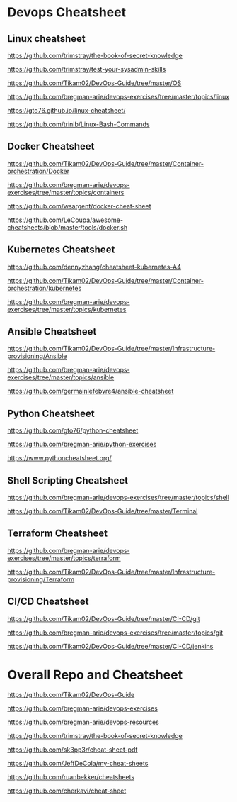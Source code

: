 Devops Cheatsheet
=================

Linux cheatsheet
------------------

https://github.com/trimstray/the-book-of-secret-knowledge

https://github.com/trimstray/test-your-sysadmin-skills

https://github.com/Tikam02/DevOps-Guide/tree/master/OS

https://github.com/bregman-arie/devops-exercises/tree/master/topics/linux

https://gto76.github.io/linux-cheatsheet/

https://github.com/trinib/Linux-Bash-Commands


Docker Cheatsheet
-------------------

https://github.com/Tikam02/DevOps-Guide/tree/master/Container-orchestration/Docker

https://github.com/bregman-arie/devops-exercises/tree/master/topics/containers

https://github.com/wsargent/docker-cheat-sheet

https://github.com/LeCoupa/awesome-cheatsheets/blob/master/tools/docker.sh


Kubernetes Cheatsheet
---------------------

https://github.com/dennyzhang/cheatsheet-kubernetes-A4

https://github.com/Tikam02/DevOps-Guide/tree/master/Container-orchestration/kubernetes

https://github.com/bregman-arie/devops-exercises/tree/master/topics/kubernetes


Ansible Cheatsheet
-------------------

https://github.com/Tikam02/DevOps-Guide/tree/master/Infrastructure-provisioning/Ansible

https://github.com/bregman-arie/devops-exercises/tree/master/topics/ansible

https://github.com/germainlefebvre4/ansible-cheatsheet


Python Cheatsheet
------------------
https://github.com/gto76/python-cheatsheet

https://github.com/bregman-arie/python-exercises

https://www.pythoncheatsheet.org/


Shell Scripting Cheatsheet
---------------------------

https://github.com/bregman-arie/devops-exercises/tree/master/topics/shell

https://github.com/Tikam02/DevOps-Guide/tree/master/Terminal


Terraform Cheatsheet
-------------------
https://github.com/bregman-arie/devops-exercises/tree/master/topics/terraform

https://github.com/Tikam02/DevOps-Guide/tree/master/Infrastructure-provisioning/Terraform


CI/CD Cheatsheet
-----------------
https://github.com/Tikam02/DevOps-Guide/tree/master/CI-CD/git

https://github.com/bregman-arie/devops-exercises/tree/master/topics/git

https://github.com/Tikam02/DevOps-Guide/tree/master/CI-CD/jenkins


Overall Repo and Cheatsheet
===========================
https://github.com/Tikam02/DevOps-Guide

https://github.com/bregman-arie/devops-exercises

https://github.com/bregman-arie/devops-resources

https://github.com/trimstray/the-book-of-secret-knowledge

https://github.com/sk3pp3r/cheat-sheet-pdf

https://github.com/JeffDeCola/my-cheat-sheets

https://github.com/ruanbekker/cheatsheets

https://github.com/cherkavi/cheat-sheet
